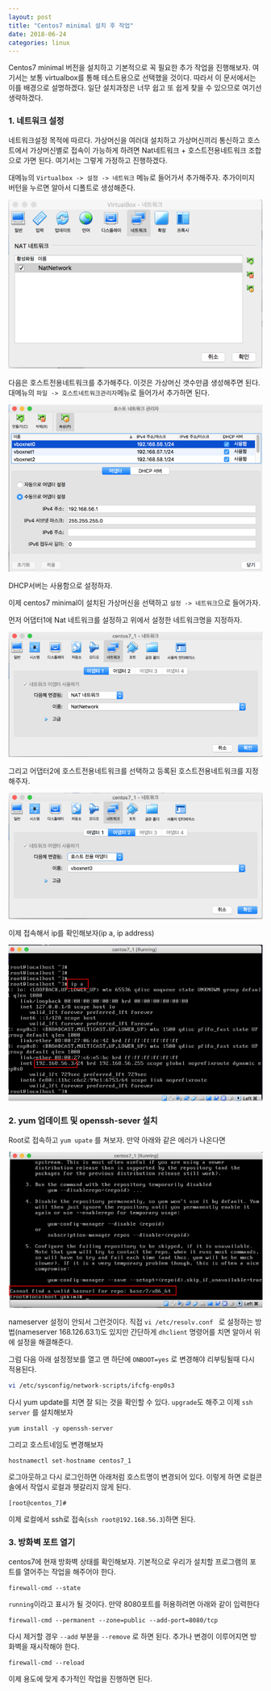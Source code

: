 ```yaml
---
layout: post
title: "Centos7 minimal 설치 후 작업"
date: 2018-06-24
categories: linux
---
```


Centos7 minimal 버전을 설치하고 기본적으로 꼭 필요한 추가 작업을 진행해보자. 여기서는 보통 virtualbox를 통해 테스트용으로 선택했을 것이다. 따라서 이 문서에서는 이를 배경으로 설명하겠다. 일단 설치과정은 너무 쉽고 또 쉽게 찾을 수 있으므로 여기선 생략하겠다.

### 1. 네트워크 설정

네트워크설정 목적에 따르다. 가상머신을 여러대 설치하고 가상머신끼리 통신하고 호스트에서 가상머신별로 접속이 가능하게 하려면 Nat네트워크 + 호스트전용네트워크 조합으로 가면 된다. 여기서는 그렇게 가정하고 진행하겠다. 

대메뉴의 `Virtualbox -> 설정 -> 네트워크` 메뉴로 들어가서 추가해주자. 추가이미지 버턴을 누르면 알아서 디폴트로 생성해준다.

![centosmini1](/assets/images/centosmini1.jpg)

다음은 호스트전용네트워크를 추가해주다. 이것은 가상머신 갯수만큼 생성해주면 된다.  대메뉴의 `파일 -> 호스트네트워크관리자`메뉴로 들어가서 추가하면 된다. 

![centosmini2](/assets/images/centosmini2.jpg)

DHCP서버는 사용함으로 설정하자. 

이제 centos7 minimal이 설치된 가상머신을 선택하고 `설정 -> 네트워크`으로 들어가자.

먼저 어댑터1에 Nat 네트워크를 설정하고 위에서 설정한 네트워크명을 지정하자. 

![centosmini3](/assets/images/centosmini3.jpg)

그리고 어댑터2에 호스트전용네트워크를 선택하고 등록된 호스트전용네트워크를 지정해주자. 

![centosmini4](/assets/images/centosmini4.jpg)

이제 접속해서 ip를 확인해보자(ip a, ip address)

![centosmini5](/assets/images/centosmini5.jpg)

### 2. yum 업데이트 및 openssh-sever 설치

Root로 접속하고 `yum upate` 를 쳐보자. 만약 아래와 같은 에러가 나온다면

![centosmini6](/assets/images/centosmini6.jpg)

nameserver 설정이 안되서 그런것이다. 직접 `vi /etc/resolv.conf ` 로 설정하는 방법(nameserver 168.126.63.1)도 있지만 간단하게 `dhclient` 명령어를 치면 알아서 위에 설정을 해결해준다. 

그럼 다음 아래 설정정보를 열고 맨 하단에 `ONBOOT=yes` 로 변경해야 리부팅될때 다시 적용된다.  

```bash 
vi /etc/sysconfig/network-scripts/ifcfg-enp0s3
```

다시 yum update를 치면 잘 되는 것을 확인할 수 있다. `upgrade`도 해주고 이제 `ssh server` 를 설치해보자 

```
yum install -y openssh-server
```

그리고 호스트네임도 변경해보자

```
hostnamectl set-hostname centos7_1
```

로그아웃하고 다시 로그인하면 아래처럼 호스트명이 변경되어 있다. 이렇게 하면 로컬콘솔에서 작업시 로컬과 헷갈리지 않게 된다.

```
[root@centos_7]#
```

이제 로컬에서 ssh로 접속(`ssh root@192.168.56.3`)하면 된다.

### 3. 방화벽 포트 열기

centos7에 현재 방화벽 상태를 확인해보자. 기본적으로 우리가 설치할 프로그램의 포트를 열어주는 작업을 해주어야 한다. 

``` 
firewall-cmd --state
```

`running`이라고 표시가 될 것이다. 만약 8080포트를 허용하려면 아래와 같이 입력한다

```
firewall-cmd --permanent --zone=public --add-port=8080/tcp
```

다시 제거할 경우 `--add` 부분을 `--remove` 로 하면 된다. 추가나 변경이 이루어지면 방화벽을 재시작해야 한다.

```
firewall-cmd --reload
```

이제 용도에 맞게 추가적인 작업을 진행하면 된다. 

